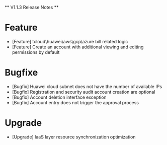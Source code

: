 ** V1.1.3 Release Notes **

# Feature
- [Feature] tcloud\huawei\aws\gcp\azure bill related logic
- [Feature] Create an account with additional viewing and editing permissions by default

# Bugfixe
- [Bugfix] Huawei cloud subnet does not have the number of available IPs
- [Bugfix] Registration and security audit account creation are optional
- [Bugfix] Account deletion interface exception
- [Bugfix] Account entry does not trigger the approval process

# Upgrade
- [Upgrade] IaaS layer resource synchronization optimization
